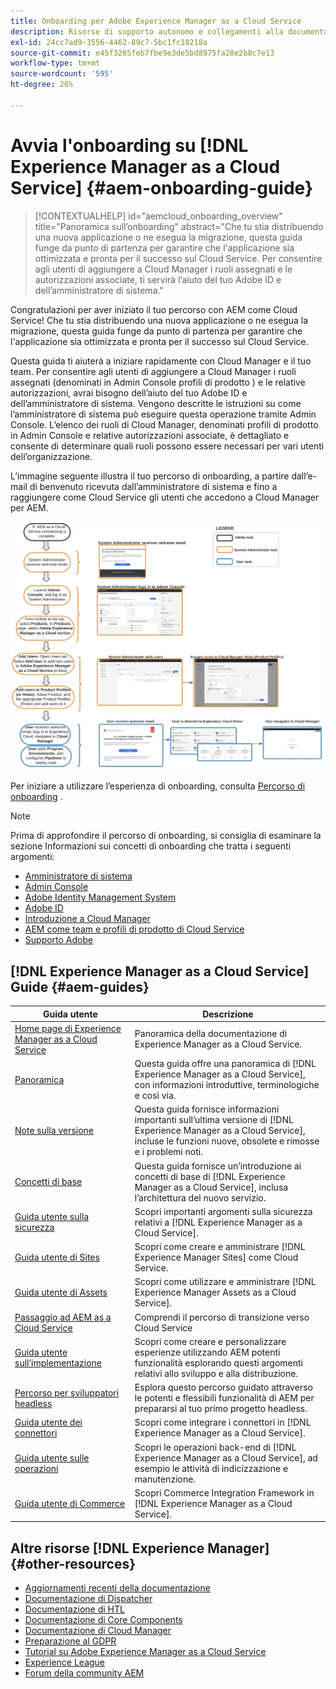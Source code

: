 ```yaml
---
title: Onboarding per Adobe Experience Manager as a Cloud Service
description: Risorse di supporto autonomo e collegamenti alla documentazione per l’onboarding di Adobe Experience Manager as a Cloud Service
exl-id: 24cc7ad9-3556-4462-89c7-5bc1fc18218a
source-git-commit: e45f3265feb7fbe9e3de5bd8975fa28e2b8c7e13
workflow-type: tm+mt
source-wordcount: '595'
ht-degree: 26%

---
```


# Avvia l&#39;onboarding su [!DNL Experience Manager as a Cloud Service] {#aem-onboarding-guide}

>[!CONTEXTUALHELP]
>id="aemcloud_onboarding_overview"
>title="Panoramica sull’onboarding"
>abstract="Che tu stia distribuendo una nuova applicazione o ne esegua la migrazione, questa guida funge da punto di partenza per garantire che l&#39;applicazione sia ottimizzata e pronta per il successo sul Cloud Service. Per consentire agli utenti di aggiungere a Cloud Manager i ruoli assegnati e le autorizzazioni associate, ti servirà l’aiuto del tuo Adobe ID e dell’amministratore di sistema."

Congratulazioni per aver iniziato il tuo percorso con AEM come Cloud Service! Che tu stia distribuendo una nuova applicazione o ne esegua la migrazione, questa guida funge da punto di partenza per garantire che l&#39;applicazione sia ottimizzata e pronta per il successo sul Cloud Service.

Questa guida ti aiuterà a iniziare rapidamente con Cloud Manager e il tuo team. Per consentire agli utenti di aggiungere a Cloud Manager i ruoli assegnati (denominati in Admin Console profili di prodotto ) e le relative autorizzazioni, avrai bisogno dell’aiuto del tuo Adobe ID e dell’amministratore di sistema. Vengono descritte le istruzioni su come l’amministratore di sistema può eseguire questa operazione tramite Admin Console. L’elenco dei ruoli di Cloud Manager, denominati profili di prodotto in Admin Console e relative autorizzazioni associate, è dettagliato e consente di determinare quali ruoli possono essere necessari per vari utenti dell’organizzazione.

L’immagine seguente illustra il tuo percorso di onboarding, a partire dall’e-mail di benvenuto ricevuta dall’amministratore di sistema e fino a raggiungere come Cloud Service gli utenti che accedono a Cloud Manager per AEM.

![](/help/onboarding/what-is-required/assets/cust-journey.png)

Per iniziare a utilizzare l’esperienza di onboarding, consulta [Percorso di onboarding](https://experienceleague.adobe.com/docs/experience-manager-cloud-service/journey-onboarding/home.html) .

>[!NOTE]
>Prima di approfondire il percorso di onboarding, si consiglia di esaminare la sezione Informazioni sui concetti di onboarding che tratta i seguenti argomenti:
>* [Amministratore di sistema](/help/onboarding/learn-concepts/system-administrator.md)
>* [Admin Console](/help/onboarding/learn-concepts/admin-console.md)
>* [Adobe Identity Management System](/help/onboarding/learn-concepts/ims.md)
>* [Adobe ID](/help/onboarding/learn-concepts/adobe-id.md)
>* [Introduzione a Cloud Manager](/help/onboarding/learn-concepts/cloud-manager-introduction.md)
>* [AEM come team e profili di prodotto di Cloud Service](/help/onboarding/learn-concepts/aem-cs-team-product-profiles.md)
>* [Supporto Adobe](/help/onboarding/learn-concepts/onboarding-help-resources.md)


## [!DNL Experience Manager as a Cloud Service] Guide {#aem-guides}

| Guida utente | Descrizione |
|---|---|
| [Home page di Experience Manager as a Cloud Service](/help/landing/home.md) | Panoramica della documentazione di Experience Manager as a Cloud Service. |
| [Panoramica](/help/overview/home.md) | Questa guida offre una panoramica di [!DNL Experience Manager as a Cloud Service], con informazioni introduttive, terminologiche e così via. |
| [Note sulla versione](/help/release-notes/home.md) | Questa guida fornisce informazioni importanti sull’ultima versione di [!DNL Experience Manager as a Cloud Service], incluse le funzioni nuove, obsolete e rimosse e i problemi noti. |
| [Concetti di base](/help/core-concepts/home.md) | Questa guida fornisce un’introduzione ai concetti di base di [!DNL Experience Manager as a Cloud Service], inclusa l’architettura del nuovo servizio. |
| [Guida utente sulla sicurezza](/help/security/home.md) | Scopri importanti argomenti sulla sicurezza relativi a [!DNL Experience Manager as a Cloud Service]. |
| [Guida utente di Sites](/help/sites-cloud/home.md) | Scopri come creare e amministrare [!DNL Experience Manager Sites] come Cloud Service. |
| [Guida utente di Assets](/help/assets/home.md) | Scopri come utilizzare e amministrare [!DNL Experience Manager Assets as a Cloud Service]. |
| [Passaggio ad AEM as a Cloud Service](/help/move-to-cloud-service/home.md) | Comprendi il percorso di transizione verso Cloud Service |
| [Guida utente sull’implementazione](/help/implementing/home.md) | Scopri come creare e personalizzare esperienze utilizzando AEM potenti funzionalità esplorando questi argomenti relativi allo sviluppo e alla distribuzione. |
| [Percorso per sviluppatori headless](/help/journey-headless/developer/overview.md) | Esplora questo percorso guidato attraverso le potenti e flessibili funzionalità di AEM per prepararsi al tuo primo progetto headless. |
| [Guida utente dei connettori](/help/connectors/home.md) | Scopri come integrare i connettori in [!DNL Experience Manager as a Cloud Service]. |
| [Guida utente sulle operazioni](/help/operations/home.md) | Scopri le operazioni back-end di [!DNL Experience Manager as a Cloud Service], ad esempio le attività di indicizzazione e manutenzione. |
| [Guida utente di Commerce](/help/commerce-cloud/home.md) | Scopri Commerce Integration Framework in [!DNL Experience Manager as a Cloud Service]. |

## Altre risorse [!DNL Experience Manager] {#other-resources}

* [Aggiornamenti recenti della documentazione](https://helpx.adobe.com/it/experience-manager/documentation-updates.html#AEMasaCloudService)
* [Documentazione di Dispatcher](/help/implementing/dispatcher/overview.md)
* [Documentazione di HTL](https://experienceleague.adobe.com/docs/experience-manager-htl/using/overview.html?lang=it)
* [Documentazione di Core Components](https://experienceleague.adobe.com/docs/experience-manager-core-components/using/introduction.html?lang=it)
* [Documentazione di Cloud Manager](https://experienceleague.adobe.com/docs/experience-manager-cloud-service/onboarding/getting-access/cloud-service-programs/first-time-login.html)
* [Preparazione al GDPR](/help/compliance/data-privacy-and-protection-readiness/aem-readiness.md)
* [Tutorial su Adobe Experience Manager as a Cloud Service](https://experienceleague.adobe.com/docs/experience-manager-learn/cloud-service/overview.html?lang=it)
* [Experience League](https://guided.adobe.com/?promoid=K42KVXHD&amp;mv=other#solutions/experience-manager)
* [Forum della community AEM](https://forums.adobe.com/community/experience-cloud/marketing-cloud/experience-manager)
